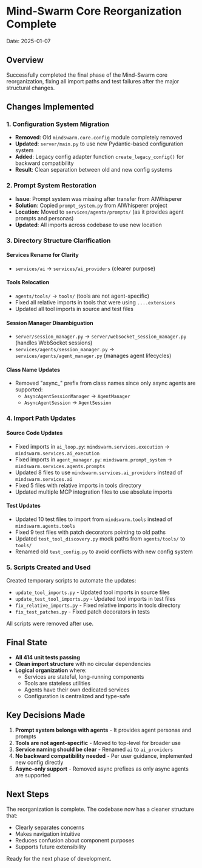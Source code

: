 # Mind-Swarm Core Reorganization Complete

Date: 2025-01-07

## Overview
Successfully completed the final phase of the Mind-Swarm core reorganization, fixing all import paths and test failures after the major structural changes.

## Changes Implemented

### 1. Configuration System Migration
- **Removed**: Old `mindswarm.core.config` module completely removed
- **Updated**: `server/main.py` to use new Pydantic-based configuration system
- **Added**: Legacy config adapter function `create_legacy_config()` for backward compatibility
- **Result**: Clean separation between old and new config systems

### 2. Prompt System Restoration
- **Issue**: Prompt system was missing after transfer from AIWhisperer
- **Solution**: Copied `prompt_system.py` from AIWhisperer project
- **Location**: Moved to `services/agents/prompts/` (as it provides agent prompts and personas)
- **Updated**: All imports across codebase to use new location

### 3. Directory Structure Clarification

#### Services Rename for Clarity
- `services/ai` → `services/ai_providers` (clearer purpose)

#### Tools Relocation
- `agents/tools/` → `tools/` (tools are not agent-specific)
- Fixed all relative imports in tools that were using `....extensions`
- Updated all tool imports in source and test files

#### Session Manager Disambiguation
- `server/session_manager.py` → `server/websocket_session_manager.py` (handles WebSocket sessions)
- `services/agents/session_manager.py` → `services/agents/agent_manager.py` (manages agent lifecycles)

#### Class Name Updates
- Removed "async_" prefix from class names since only async agents are supported:
  - `AsyncAgentSessionManager` → `AgentManager`
  - `AsyncAgentSession` → `AgentSession`

### 4. Import Path Updates

#### Source Code Updates
- Fixed imports in `ai_loop.py`: `mindswarm.services.execution` → `mindswarm.services.ai_execution`
- Fixed imports in `agent_manager.py`: `mindswarm.prompt_system` → `mindswarm.services.agents.prompts`
- Updated 8 files to use `mindswarm.services.ai_providers` instead of `mindswarm.services.ai`
- Fixed 5 files with relative imports in tools directory
- Updated multiple MCP integration files to use absolute imports

#### Test Updates
- Updated 10 test files to import from `mindswarm.tools` instead of `mindswarm.agents.tools`
- Fixed 9 test files with patch decorators pointing to old paths
- Updated `test_tool_discovery.py` mock paths from `agents/tools/` to `tools/`
- Renamed old `test_config.py` to avoid conflicts with new config system

### 5. Scripts Created and Used
Created temporary scripts to automate the updates:
- `update_tool_imports.py` - Updated tool imports in source files
- `update_test_tool_imports.py` - Updated tool imports in test files
- `fix_relative_imports.py` - Fixed relative imports in tools directory
- `fix_test_patches.py` - Fixed patch decorators in tests

All scripts were removed after use.

## Final State
- **All 414 unit tests passing**
- **Clean import structure** with no circular dependencies
- **Logical organization** where:
  - Services are stateful, long-running components
  - Tools are stateless utilities
  - Agents have their own dedicated services
  - Configuration is centralized and type-safe

## Key Decisions Made
1. **Prompt system belongs with agents** - It provides agent personas and prompts
2. **Tools are not agent-specific** - Moved to top-level for broader use
3. **Service naming should be clear** - Renamed `ai` to `ai_providers`
4. **No backward compatibility needed** - Per user guidance, implemented new config directly
5. **Async-only support** - Removed async prefixes as only async agents are supported

## Next Steps
The reorganization is complete. The codebase now has a cleaner structure that:
- Clearly separates concerns
- Makes navigation intuitive
- Reduces confusion about component purposes
- Supports future extensibility

Ready for the next phase of development.
